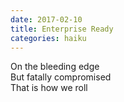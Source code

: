 ```yaml
---
date: 2017-02-10
title: Enterprise Ready
categories: haiku
---
```


On the bleeding edge  
But fatally compromised  
That is how we roll
